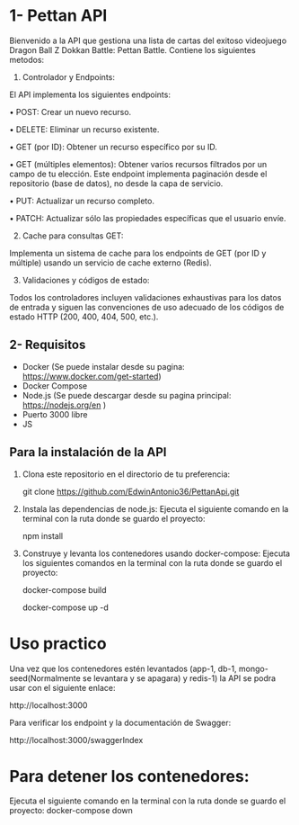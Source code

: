 # 1- Pettan API

Bienvenido a la API que gestiona una lista de cartas del exitoso videojuego Dragon Ball Z Dokkan Battle: Pettan Battle.
Contiene los siguientes metodos:
  1.    Controlador y Endpoints:

El API implementa los siguientes endpoints:

   •    POST: Crear un nuevo recurso.

   •    DELETE: Eliminar un recurso existente.

   •    GET (por ID): Obtener un recurso específico por su ID.

   •    GET (múltiples elementos): Obtener varios recursos filtrados por un campo de tu elección. Este endpoint implementa paginación desde el repositorio (base de datos), no desde la capa de servicio.

   •    PUT: Actualizar un recurso completo.

   •    PATCH: Actualizar sólo las propiedades específicas que el usuario envíe.

   2.    Cache para consultas GET:

Implementa un sistema de cache para los endpoints de GET (por ID y múltiple) usando un servicio de cache externo (Redis). 

   3.    Validaciones y códigos de estado:

Todos los controladores incluyen validaciones exhaustivas para los datos de entrada y siguen las convenciones de uso adecuado de los códigos de estado HTTP (200, 400, 404, 500, etc.).



## 2- Requisitos 

- Docker (Se puede instalar desde su pagina: https://www.docker.com/get-started)
- Docker Compose
- Node.js (Se puede descargar desde su pagina principal: https://nodejs.org/en )
- Puerto 3000 libre
- JS

## Para la instalación de la API

1. Clona este repositorio en el directorio de tu preferencia:

    git clone https://github.com/EdwinAntonio36/PettanApi.git

2. Instala las dependencias de node.js:
   Ejecuta el siguiente comando en la terminal con la ruta donde se guardo el proyecto:

    npm install
    
4. Construye y levanta los contenedores usando docker-compose:
   Ejecuta los siguientes comandos en la terminal con la ruta donde se guardo el proyecto:

    docker-compose build

    docker-compose up -d

# Uso practico 
Una vez que los contenedores estén levantados (app-1, db-1, mongo-seed(Normalmente se levantara y se apagara) y redis-1) la API se podra usar con el siguiente enlace:

http://localhost:3000

Para verificar los endpoint y la documentación de Swagger:

http://localhost:3000/swaggerIndex

# Para detener los contenedores:
Ejecuta el siguiente comando en la terminal con la ruta donde se guardo el proyecto:
docker-compose down
